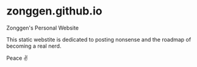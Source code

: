 # zonggen.github.io

Zonggen's Personal Website

This static webstite is dedicated to posting nonsense and the roadmap of becoming a real nerd. 

Peace &#9996;
